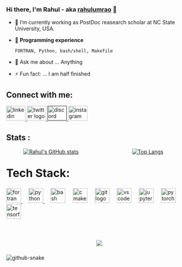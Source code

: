 ### Hi there, I'm  Rahul - aka [rahulumrao](https://github.com/rahulumrao) 👋

- 🔭 I’m currently working as PostDoc reasearch scholar at NC State University, USA.
- 🌱 **Programming experience** 
      
      FORTRAN, Python, bash/shell, Makefile
- 💬 Ask me about ... Anything
- ⚡ Fun fact: ... I am half finished

## Connect with me:
<div align="left">
  <a href="https://www.linkedin.com/in/rahul-verma-6a8089121">
  <img src="https://raw.githubusercontent.com/maurodesouza/profile-readme-generator/master/src/assets/icons/social/linkedin/default.svg" width="52" height="40" alt="linkedin logo"  /> </a>
  <a href="https://twitter.com/rahul_818">
  <img src="https://raw.githubusercontent.com/maurodesouza/profile-readme-generator/master/src/assets/icons/social/twitter/default.svg" width="52" height="40" alt="twitter logo"  /> </a>
  <a href="">
  <img src="https://raw.githubusercontent.com/maurodesouza/profile-readme-generator/master/src/assets/icons/social/discord/default.svg" width="52" height="40" alt="discord logo"  /> </a>
  <a href="https://instagram.com/_rahul_umrao">
  <img src="https://raw.githubusercontent.com/maurodesouza/profile-readme-generator/master/src/assets/icons/social/instagram/default.svg" width="52" height="40" alt="instagram logo"  /> </a>
</div>

## Stats :
<!-- 
[![Rahul's GitHub stats](https://github-readme-stats.vercel.app/api?username=rahulumrao&show_icons=true&theme=merko)](https://github.com/rahulumrao/github-readme-stats)

[![Top Langs](https://github-readme-stats.vercel.app/api/top-langs/?username=rahulumrao&hide=javascript,html,Roff,css,Cmake&layout=compact&theme=radical)](https://github.com/rahulumrao/github-readme-stats)

[![](https://visitcount.itsvg.in/api?id=rahulumrao&label=Profile%20Views&color=12&pretty=true)](https://visitcount.itsvg.in) -->

<div style="display: flex; justify-content: space-around;">

  <div style="flex: 1; text-align: center; padding-right: 10px;">
    <a href="https://github.com/rahulumrao/github-readme-stats">
      <img src="https://github-readme-stats.vercel.app/api?username=rahulumrao&show_icons=true&theme=merko" alt="Rahul's GitHub stats" />
    </a>
  </div>

  <div style="flex: 1; text-align: center; padding-left: 10px;">
    <a href="https://github.com/rahulumrao/github-readme-stats">
      <img src="https://github-readme-stats.vercel.app/api/top-langs/?username=rahulumrao&hide=javascript,html,Roff,css,Cmake&layout=compact&theme=radical" alt="Top Langs" />
    </a>
  </div>

</div>

<br>
<!-- <p style="display: flex; align-items: center;">
  <img src="https://github.com/rahulumrao/rahulumrao/blob/main/skill.png" alt="Tech Stack icon" width="40" height="40" style="margin-right: 10px;">
  <strong style="font-size: 20px;">Tech Stack:</strong>
</p>   -->

<p style="display: flex; align-items: center;">
  <strong style="font-size: 30px;">Tech Stack:</strong>
</p>

###

<div align="left">
<a href="https://fortran-lang.org/">
  <img src="https://cdn.simpleicons.org/fortran/734F96" height="40" alt="fortran logo"  />
</a>
  <img width="12" />
<a href="https://www.python.org/">
  <img src="https://cdn.jsdelivr.net/gh/devicons/devicon/icons/python/python-original.svg" height="40" alt="python logo"  />
</a>
  <img width="12" />
  <img src="https://cdn.jsdelivr.net/gh/devicons/devicon/icons/bash/bash-original.svg" height="40" alt="bash logo"  />
  <img width="12" />
  <img src="https://cdn.jsdelivr.net/gh/devicons/devicon/icons/cmake/cmake-original.svg" height="40" alt="cmake logo"  />
  <img width="12" />
  <img src="https://cdn.jsdelivr.net/gh/devicons/devicon/icons/git/git-original.svg" height="40" alt="git logo"  />
  <img width="12" />
  <img src="https://cdn.jsdelivr.net/gh/devicons/devicon/icons/vscode/vscode-original.svg" height="40" alt="vscode logo"  />
  <img width="12" />
  <img src="https://cdn.jsdelivr.net/gh/devicons/devicon/icons/jupyter/jupyter-original.svg" height="40" alt="jupyter logo"  />
  <img width="12" />
  <img src="https://cdn.jsdelivr.net/gh/devicons/devicon/icons/pytorch/pytorch-original.svg" height="40" alt="pytorch logo"  />
  <img width="12" />
  <img src="https://cdn.jsdelivr.net/gh/devicons/devicon/icons/tensorflow/tensorflow-original.svg" height="40" alt="tensorflow logo"  />
</div>

<br />

###

<!-- <img align="right" height="150" src="https://i.imgflip.com/65efzo.gif"  /> -->

###

###
<br>
<div align="center">
  <img src="https://profile-counter.glitch.me/rahulumrao/count.svg?"  />
</div>

###
<picture>
  <source media="(prefers-color-scheme: dark)" srcset="https://raw.githubusercontent.com/rahulumrao/rahulumrao/output/github-snake-dark.svg" />
  <source media="(prefers-color-scheme: light)" srcset="https://raw.githubusercontent.com/rahulumrao/rahulumrao/output/github-snake.svg" />
  <img alt="github-snake" src="https://raw.githubusercontent.com/tobiasmeyhoefer/tobiasmeyhoefer/output/github-snake.svg" />
</picture>
